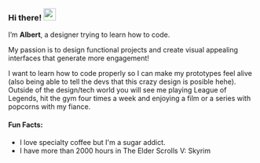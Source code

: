 ### Hi there! <img src="https://emojis.slackmojis.com/emojis/images/1709024152/89689/cool-doge.gif?1709024152" width="25"/>

I’m **Albert**, a designer trying to learn how to code.

My passion is to design functional projects and create visual appealing interfaces that generate more engagement!

I want to learn how to code properly so I can make my prototypes feel alive (also being able to tell the devs that this crazy design is posible hehe). Outside of the design/tech world you will see me playing League of Legends, hit the gym four times a week and enjoying a film or a series with popcorns with my fiance.

#### Fun Facts:

* I love specialty coffee but I'm a sugar addict.
* I have more than 2000 hours in The Elder Scrolls V: Skyrim
